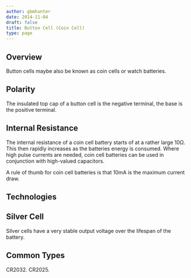 ```yaml
---
author: gbmhunter
date: 2014-11-04
draft: false
title: Button Cell (Coin Cell)
type: page
---
```


## Overview

Button cells maybe also be known as coin cells or watch batteries.

## Polarity

The insulated top cap of a button cell is the negative terminal, the base is the positive terminal.

## Internal Resistance

The internal resistance of a coin cell battery starts of at a rather large 10Ω. This then rapidly increases as the batteries energy is consumed. Where high pulse currents are needed, coin cell batteries can be used in conjunction with high-valued capacitors.

A rule of thumb for coin cell batteries is that 10mA is the maximum current draw.

## Technologies

## Silver Cell

Silver cells have a very stable output voltage over the lifespan of the battery.

## Common Types

CR2032. CR2025.

